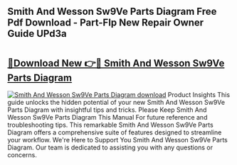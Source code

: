 ## Smith And Wesson Sw9Ve Parts Diagram Free Pdf Download - Part-FIp New Repair Owner Guide UPd3a

# <h2><a href="http://dfizucb.blite.top/?on=Smith+And+Wesson+Sw9Ve+Parts+Diagram">🔗Download New 👉🔴 Smith And Wesson Sw9Ve Parts Diagram</a></h2>

[![Smith And Wesson Sw9Ve Parts Diagram download](https://i.imgur.com/lujVjoI.png)](http://dfizucb.blite.top/?on=Smith+And+Wesson+Sw9Ve+Parts+Diagram)
Product Insights This guide unlocks the hidden potential of your new Smith And Wesson Sw9Ve Parts Diagram with insightful tips and tricks. Please Keep Smith And Wesson Sw9Ve Parts Diagram This Manual For future reference and troubleshooting tips. This remarkable Smith And Wesson Sw9Ve Parts Diagram offers a comprehensive suite of features designed to streamline your workflow. We're Here to Support You Smith And Wesson Sw9Ve Parts Diagram. Our team is dedicated to assisting you with any questions or concerns.
